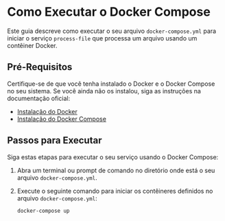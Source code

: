 # Como Executar o Docker Compose

Este guia descreve como executar o seu arquivo `docker-compose.yml` para iniciar o serviço `process-file` que processa um arquivo usando um contêiner Docker.

## Pré-Requisitos

Certifique-se de que você tenha instalado o Docker e o Docker Compose no seu sistema. Se você ainda não os instalou, siga as instruções na documentação oficial:

- [Instalação do Docker](https://docs.docker.com/get-docker/)
- [Instalação do Docker Compose](https://docs.docker.com/compose/install/)

## Passos para Executar

Siga estas etapas para executar o seu serviço usando o Docker Compose:

1. Abra um terminal ou prompt de comando no diretório onde está o seu arquivo `docker-compose.yml`.

2. Execute o seguinte comando para iniciar os contêineres definidos no arquivo `docker-compose.yml`:

   ```bash
   docker-compose up
